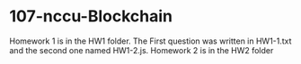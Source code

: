 # 107-nccu-Blockchain
Homework 1 is in the HW1 folder. The First question was written in HW1-1.txt and the second one named HW1-2.js.
Homework 2 is in the HW2 folder
